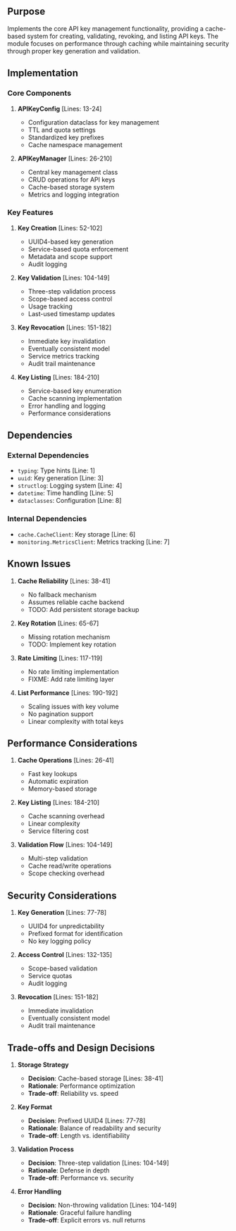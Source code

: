## Purpose

Implements the core API key management functionality, providing a cache-based system for creating, validating, revoking, and listing API keys. The module focuses on performance through caching while maintaining security through proper key generation and validation.

## Implementation

### Core Components

1. **APIKeyConfig** [Lines: 13-24]

   - Configuration dataclass for key management
   - TTL and quota settings
   - Standardized key prefixes
   - Cache namespace management

2. **APIKeyManager** [Lines: 26-210]
   - Central key management class
   - CRUD operations for API keys
   - Cache-based storage system
   - Metrics and logging integration

### Key Features

1. **Key Creation** [Lines: 52-102]

   - UUID4-based key generation
   - Service-based quota enforcement
   - Metadata and scope support
   - Audit logging

2. **Key Validation** [Lines: 104-149]

   - Three-step validation process
   - Scope-based access control
   - Usage tracking
   - Last-used timestamp updates

3. **Key Revocation** [Lines: 151-182]

   - Immediate key invalidation
   - Eventually consistent model
   - Service metrics tracking
   - Audit trail maintenance

4. **Key Listing** [Lines: 184-210]
   - Service-based key enumeration
   - Cache scanning implementation
   - Error handling and logging
   - Performance considerations

## Dependencies

### External Dependencies

- `typing`: Type hints [Line: 1]
- `uuid`: Key generation [Line: 3]
- `structlog`: Logging system [Line: 4]
- `datetime`: Time handling [Line: 5]
- `dataclasses`: Configuration [Line: 8]

### Internal Dependencies

- `cache.CacheClient`: Key storage [Line: 6]
- `monitoring.MetricsClient`: Metrics tracking [Line: 7]

## Known Issues

1. **Cache Reliability** [Lines: 38-41]

   - No fallback mechanism
   - Assumes reliable cache backend
   - TODO: Add persistent storage backup

2. **Key Rotation** [Lines: 65-67]

   - Missing rotation mechanism
   - TODO: Implement key rotation

3. **Rate Limiting** [Lines: 117-119]

   - No rate limiting implementation
   - FIXME: Add rate limiting layer

4. **List Performance** [Lines: 190-192]
   - Scaling issues with key volume
   - No pagination support
   - Linear complexity with total keys

## Performance Considerations

1. **Cache Operations** [Lines: 26-41]

   - Fast key lookups
   - Automatic expiration
   - Memory-based storage

2. **Key Listing** [Lines: 184-210]

   - Cache scanning overhead
   - Linear complexity
   - Service filtering cost

3. **Validation Flow** [Lines: 104-149]
   - Multi-step validation
   - Cache read/write operations
   - Scope checking overhead

## Security Considerations

1. **Key Generation** [Lines: 77-78]

   - UUID4 for unpredictability
   - Prefixed format for identification
   - No key logging policy

2. **Access Control** [Lines: 132-135]

   - Scope-based validation
   - Service quotas
   - Audit logging

3. **Revocation** [Lines: 151-182]
   - Immediate invalidation
   - Eventually consistent model
   - Audit trail maintenance

## Trade-offs and Design Decisions

1. **Storage Strategy**

   - **Decision**: Cache-based storage [Lines: 38-41]
   - **Rationale**: Performance optimization
   - **Trade-off**: Reliability vs. speed

2. **Key Format**

   - **Decision**: Prefixed UUID4 [Lines: 77-78]
   - **Rationale**: Balance of readability and security
   - **Trade-off**: Length vs. identifiability

3. **Validation Process**

   - **Decision**: Three-step validation [Lines: 104-149]
   - **Rationale**: Defense in depth
   - **Trade-off**: Performance vs. security

4. **Error Handling**
   - **Decision**: Non-throwing validation [Lines: 104-149]
   - **Rationale**: Graceful failure handling
   - **Trade-off**: Explicit errors vs. null returns
